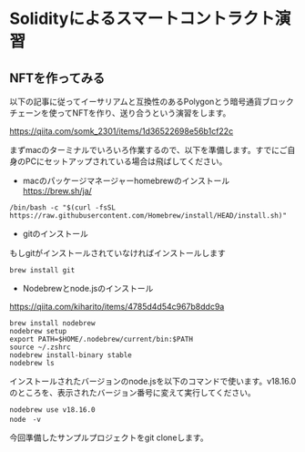 # Solidityによるスマートコントラクト演習
## NFTを作ってみる

以下の記事に従ってイーサリアムと互換性のあるPolygonとう暗号通貨ブロックチェーンを使ってNFTを作り、送り合うという演習をします。

https://qiita.com/somk_2301/items/1d36522698e56b1cf22c

まずmacのターミナルでいろいろ作業するので、以下を準備します。すでにご自身のPCにセットアップされている場合は飛ばしてください。

* macのパッケージマネージャーhomebrewのインストール
https://brew.sh/ja/


```shell
/bin/bash -c "$(curl -fsSL https://raw.githubusercontent.com/Homebrew/install/HEAD/install.sh)"
```

* gitのインストール

もしgitがインストールされていなければインストールします

```shell
brew install git
```



* Nodebrewとnode.jsのインストール

https://qiita.com/kiharito/items/4785d4d54c967b8ddc9a

```shell
brew install nodebrew
nodebrew setup
export PATH=$HOME/.nodebrew/current/bin:$PATH
source ~/.zshrc
nodebrew install-binary stable
nodebrew ls
```

インストールされたバージョンのnode.jsを以下のコマンドで使います。v18.16.0のところを、表示されたバージョン番号に変えて実行してください。


```shell
nodebrew use v18.16.0
node　-v
```

今回準備したサンプルプロジェクトをgit cloneします。


